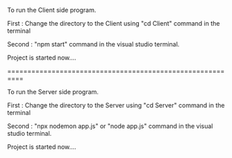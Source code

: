 To run the Client side program.

First : Change the directory to the Client using "cd Client" command in the terminal

Second : "npm start" command in the visual studio terminal.

Project is started now....

==========================================================

To run the Server side program.

First : Change the directory to the Server using "cd Server" command in the terminal

Second : "npx nodemon app.js" or "node app.js" command in the visual studio terminal.

Project is started now....
